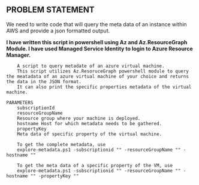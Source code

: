 <h2>PROBLEM STATEMENT</h2>

We need to write code that will query the meta data of an instance within AWS and provide a json formatted output. 

<b>I have written this script in powershell using Az and Az.ResourceGraph Module. I have used Managed Service Identity to login to Azure Resource Manager.</b>

        A script to query metadate of an azure virtual machine.
        This script utilizes Az.ResoruceGraph powershell module to query the meatadata of an azure virtual machine of your choice and returns the data in the JSON format.
        It can also print the specific properties metadata of the virtual machine.

    PARAMETERS
        subscriptionId
        resourceGroupName
        Resource group where your machine is deployed.
        hostname Host for which metadata needs to be gathered.
        propertyKey
        Meta data of specific property of the virtual machine.
    
        To get the complete metadata, use 
        explore-metadata.ps1 -subscriptionid "" -resourceGroupName "" -hostname ""

        To get the meta data of a specific property of the VM, use
        explore-metadata.ps1 -subscriptionid "" -resourceGroupName "" -hostname "" -propertyKey ""

